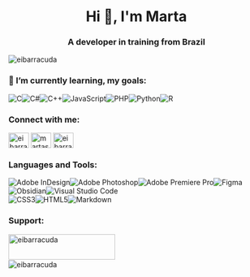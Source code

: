 <h1 align="center">Hi 👋, I'm Marta</h1>
<h3 align="center">A developer in training from Brazil</h3>

<p align="left"> <img src="https://komarev.com/ghpvc/?username=eibarracuda&label=Profile%20views&color=0e75b6&style=flat" alt="eibarracuda" /> </p>


### 🌱 I’m currently learning, my goals:
![C](https://img.shields.io/badge/c-%2300599C.svg?style=for-the-badge&logo=c&logoColor=white)![C#](https://img.shields.io/badge/c%23-%23239120.svg?style=for-the-badge&logo=c-sharp&logoColor=white)![C++](https://img.shields.io/badge/c++-%2300599C.svg?style=for-the-badge&logo=c%2B%2B&logoColor=white)![JavaScript](https://img.shields.io/badge/javascript-%23323330.svg?style=for-the-badge&logo=javascript&logoColor=%23F7DF1E)![PHP](https://img.shields.io/badge/php-%23777BB4.svg?style=for-the-badge&logo=php&logoColor=white)![Python](https://img.shields.io/badge/python-3670A0?style=for-the-badge&logo=python&logoColor=ffdd54)![R](https://img.shields.io/badge/r-%23276DC3.svg?style=for-the-badge&logo=r&logoColor=white)

<h3 align="left">Connect with me:</h3>
<p align="left">
<a href="https://twitter.com/eibarracuda" target="blank"><img align="center" src="https://raw.githubusercontent.com/rahuldkjain/github-profile-readme-generator/master/src/images/icons/Social/twitter.svg" alt="eibarracuda" height="30" width="40" /></a>
<a href="https://linkedin.com/in/martasafaneta" target="blank"><img align="center" src="https://raw.githubusercontent.com/rahuldkjain/github-profile-readme-generator/master/src/images/icons/Social/linked-in-alt.svg" alt="martasafaneta" height="30" width="40" /></a>
<a href="https://instagram.com/eibarracuda" target="blank"><img align="center" src="https://raw.githubusercontent.com/rahuldkjain/github-profile-readme-generator/master/src/images/icons/Social/instagram.svg" alt="eibarracuda" height="30" width="40" /></a>
</p>

<h3 align="left">Languages and Tools:</h3>

![Adobe InDesign](https://img.shields.io/badge/Adobe%20InDesign-49021F?style=for-the-badge&logo=adobeindesign&logoColor=white)![Adobe Photoshop](https://img.shields.io/badge/adobe%20photoshop-%2331A8FF.svg?style=for-the-badge&logo=adobe%20photoshop&logoColor=white)![Adobe Premiere Pro](https://img.shields.io/badge/Adobe%20Premiere%20Pro-9999FF.svg?style=for-the-badge&logo=Adobe%20Premiere%20Pro&logoColor=white)![Figma](https://img.shields.io/badge/figma-%23F24E1E.svg?style=for-the-badge&logo=figma&logoColor=white)<br>
![Obsidian](https://img.shields.io/badge/Obsidian-%23483699.svg?style=for-the-badge&logo=obsidian&logoColor=white)![Visual Studio Code](https://img.shields.io/badge/Visual%20Studio%20Code-0078d7.svg?style=for-the-badge&logo=visual-studio-code&logoColor=white)<br>
![CSS3](https://img.shields.io/badge/css3-%231572B6.svg?style=for-the-badge&logo=css3&logoColor=white)![HTML5](https://img.shields.io/badge/html5-%23E34F26.svg?style=for-the-badge&logo=html5&logoColor=white)![Markdown](https://img.shields.io/badge/markdown-%23000000.svg?style=for-the-badge&logo=markdown&logoColor=white)<br>







<h3 align="left">Support:</h3>
<p><a href="https://ko-fi.com/eibarracuda"> <img align="left" src="https://cdn.ko-fi.com/cdn/kofi3.png?v=3" height="50" width="210" alt="eibarracuda" /></a></p><br><br><br>

<img src="https://github-readme-stats.vercel.app/api/top-langs?username=eibarracuda&show_icons=true&locale=en&layout=compact&theme=dracula" alt="eibarracuda" />


